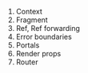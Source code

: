 1. Context
2. Fragment
3. Ref, Ref forwarding
4. Error boundaries
5. Portals
6. Render props
7. Router
